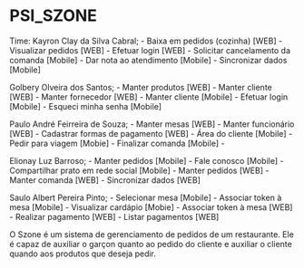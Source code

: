﻿# PSI_SZONE

Time:
Kayron Clay da Silva Cabral;
	- Baixa em pedidos (cozinha) [WEB]
	- Visualizar pedidos [WEB]
	- Efetuar login [WEB]
	- Solicitar cancelamento da comanda [Mobile]
	- Dar nota ao atendimento [Mobile]
	- Sincronizar dados [Mobile]
	
Golbery Olveira dos Santos;
	- Manter produtos [WEB]
	- Manter cliente [WEB]
	- Manter fornecedor [WEB]
	- Manter cliente [Mobile]
	- Efetuar login [Mobile]
	- Esqueci minha senha [Mobile]
	
Paulo André Feirreira de Souza;
	- Manter mesas [WEB]
	- Manter funcionário [WEB]
	- Cadastrar formas de pagamento [WEB]
	- Área do cliente [Mobile]
	- Pedir para viagem [Mobie]
	- Finalizar comanda [Mobile]
	- 
	
Elionay Luz Barroso;
	- Manter pedidos [Mobile]
	- Fale conosco [Mobile]
	- Compartilhar prato em rede social [Mobile]
	- Manter pedidos [WEB]
	- Manter comanda [WEB]
	- Sincronizar dados [WEB]
	
Saulo Albert Pereira Pinto;
	- Selecionar mesa [Mobile]
	- Associar token à mesa [Mobile]
	- Visualizar cardápio [Mobie]
	- Associar token à mesa [WEB]
	- Realizar pagamento [WEB]
	- Listar pagamentos [WEB]
	

O Szone é um sistema de gerenciamento de pedidos de um restaurante. Ele é capaz de auxiliar o garçon quanto ao pedido do cliente e auxiliar o cliente quando aos produtos que deseja pedir.
